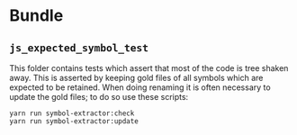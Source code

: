 # Bundle

## `js_expected_symbol_test`
This folder contains tests which assert that most of the code is tree shaken away.
This is asserted by keeping gold files of all symbols which are expected to be retained.
When doing renaming it is often necessary to update the gold files; to do so use these scripts:

```
yarn run symbol-extractor:check
yarn run symbol-extractor:update
```
